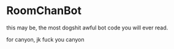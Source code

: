 # RoomChanBot

this may be, the most dogshit awful bot code you will ever read.

for canyon, jk fuck you canyon
